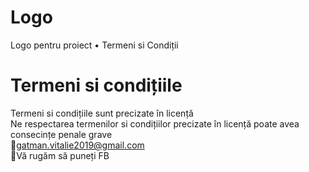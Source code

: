 # Logo
Logo pentru proiect
 • Termeni si Condiții
 # Termeni si condițiile
 Termeni si condițiile sunt precizate în licență
 <br /> Ne respectarea termenilor si condițiilor precizate în licență poate avea consecințe penale grave
 <br /> 📧gatman.vitalie2019@gmail.com
 <br /> 🦖Vă rugăm să puneți FB
